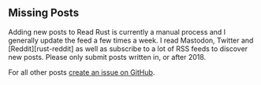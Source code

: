 ## Missing Posts

Adding new posts to Read Rust is currently a manual process and I generally
update the feed a few times a week. I read Mastodon, Twitter and
[Reddit][rust-reddit] as well as subscribe to a lot of RSS feeds to discover
new posts. Please only submit posts written in, or after 2018.

For all other posts [create an issue on GitHub][add-post].

[reddit]: https://www.reddit.com/r/rust/
[add-post]: https://github.com/wezm/read-rust/issues/new?labels=missing-post&title=Add+post&template=missing_post.md
